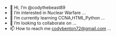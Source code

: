 - 👋 Hi, I’m @codythebeast89
- 👀 I’m interested in Nuclear Warfare ...
- 🌱 I’m currently learning CCNA,HTML,Python ...
- 💞️ I’m looking to collaborate on ...
- 📫 How to reach me codybenton72@gmail.com ...
